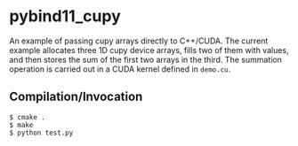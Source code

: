 # pybind11_cupy

An example of passing cupy arrays directly to C++/CUDA. The current example allocates three 1D cupy device arrays, fills two of them with values, and then stores the sum of the first two arrays in the third. The summation operation is carried out in a CUDA kernel defined in `demo.cu`.


## Compilation/Invocation 
```
$ cmake .
$ make
$ python test.py
```
